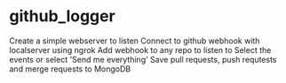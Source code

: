 # github_logger

Create a simple webserver to listen
Connect to github webhook with localserver using ngrok
Add webhook to any repo to listen to
Select the events or select 'Send me everything'
Save pull requests, push requtests and merge requests to MongoDB
